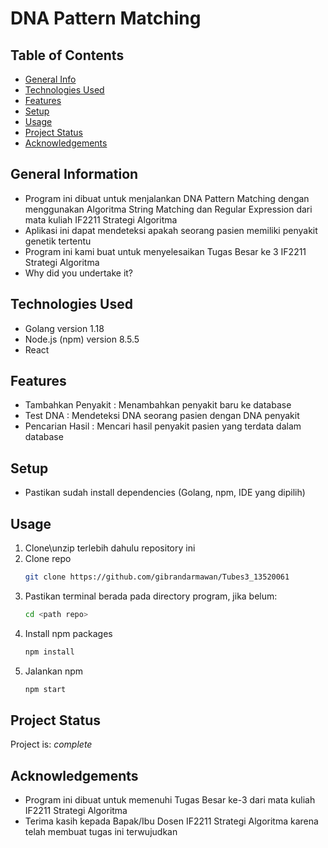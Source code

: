 # DNA Pattern Matching

## Table of Contents
* [General Info](#general-information)
* [Technologies Used](#technologies-used)
* [Features](#features)
* [Setup](#setup)
* [Usage](#usage)
* [Project Status](#project-status)
* [Acknowledgements](#acknowledgements)



## General Information
- Program ini dibuat untuk menjalankan DNA Pattern Matching dengan menggunakan Algoritma String Matching dan Regular Expression dari mata kuliah IF2211 Strategi Algoritma
- Aplikasi ini dapat mendeteksi apakah seorang pasien memiliki penyakit genetik tertentu
- Program ini kami buat untuk menyelesaikan Tugas Besar ke 3 IF2211 Strategi Algoritma
- Why did you undertake it?
<!-- You don't have to answer all the questions - just the ones relevant to your project. -->


## Technologies Used
- Golang version 1.18
- Node.js (npm) version 8.5.5
- React 


## Features
- Tambahkan Penyakit : Menambahkan penyakit baru ke database
- Test DNA           : Mendeteksi DNA seorang pasien dengan DNA penyakit
- Pencarian Hasil    : Mencari hasil penyakit pasien yang terdata dalam database


## Setup
- Pastikan sudah install dependencies (Golang, npm, IDE yang dipilih)

## Usage

1. Clone\unzip terlebih dahulu repository ini
2. Clone repo
   ```sh
   git clone https://github.com/gibrandarmawan/Tubes3_13520061
   ```
3. Pastikan terminal berada pada directory program, jika belum:
   ```sh
   cd <path repo>
   ```
4. Install npm packages
   ```sh
   npm install
   ```
5. Jalankan npm
   ```js
   npm start
   ```



## Project Status
Project is:  _complete_ 

## Acknowledgements
- Program ini dibuat untuk memenuhi Tugas Besar ke-3 dari mata kuliah IF2211 Strategi Algoritma
- Terima kasih kepada Bapak/Ibu Dosen IF2211 Strategi Algoritma karena telah membuat tugas ini terwujudkan


